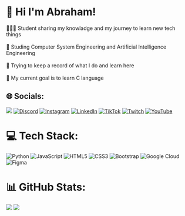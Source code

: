 # 💫 Hi I'm Abraham!
👨🏽‍💻 Student sharing my knowladge and my journey to learn new tech things<br/><br>🏫 Studing Computer System Engineering and Artificial Intelligence Engineering<br/><br>💾 Trying to keep a record of what I do and learn here<br/><br>🏁 My current goal is to learn C language<br>


## 🌐 Socials:
[![](https://visitcount.itsvg.in/api?id=abrahamgue05&icon=0&color=6)](https://visitcount.itsvg.in)
[![Discord](https://img.shields.io/badge/Discord-%237289DA.svg?logo=discord&logoColor=white)](https://discord.gg/abraham_72108) [![Instagram](https://img.shields.io/badge/Instagram-%23E4405F.svg?logo=Instagram&logoColor=white)](https://instagram.com/abraham.dev05) [![LinkedIn](https://img.shields.io/badge/LinkedIn-%230077B5.svg?logo=linkedin&logoColor=white)](https://linkedin.com/in/https://www.linkedin.com/in/eduardo-abraham-l%C3%B3pez-guerrero-ba92332a6/) [![TikTok](https://img.shields.io/badge/TikTok-%23000000.svg?logo=TikTok&logoColor=white)](https://tiktok.com/@abrahamdev.05) [![Twitch](https://img.shields.io/badge/Twitch-%239146FF.svg?logo=Twitch&logoColor=white)](https://twitch.tv/Abrahamdev05) [![YouTube](https://img.shields.io/badge/YouTube-%23FF0000.svg?logo=YouTube&logoColor=white)](https://youtube.com/@abraham.dev05) 

# 💻 Tech Stack:
![Python](https://img.shields.io/badge/python-3670A0?style=for-the-badge&logo=python&logoColor=ffdd54) ![JavaScript](https://img.shields.io/badge/javascript-%23323330.svg?style=for-the-badge&logo=javascript&logoColor=%23F7DF1E) ![HTML5](https://img.shields.io/badge/html5-%23E34F26.svg?style=for-the-badge&logo=html5&logoColor=white) ![CSS3](https://img.shields.io/badge/css3-%231572B6.svg?style=for-the-badge&logo=css3&logoColor=white) ![Bootstrap](https://img.shields.io/badge/bootstrap-%238511FA.svg?style=for-the-badge&logo=bootstrap&logoColor=white)  ![Google Cloud](https://img.shields.io/badge/GoogleCloud-%234285F4.svg?style=for-the-badge&logo=google-cloud&logoColor=white) ![Figma](https://img.shields.io/badge/figma-%23F24E1E.svg?style=for-the-badge&logo=figma&logoColor=white)
# 📊 GitHub Stats:
![](https://github-readme-stats.vercel.app/api?username=abrahamgue05&theme=midnight-purple&hide_border=true&include_all_commits=true&count_private=true)
![](https://github-readme-stats.vercel.app/api/top-langs/?username=abrahamgue05&theme=midnight-purple&hide_border=true&include_all_commits=true&count_private=true&layout=compact)

<!-- Proudly created with GPRM ( https://gprm.itsvg.in ) -->
